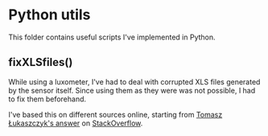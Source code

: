 # Python utils

This folder contains useful scripts I've implemented in Python.

## fixXLSfiles()

While using a luxometer, I've had to deal with corrupted XLS files generated
by the sensor itself. Since using them as they were was not possible, I had to
fix them beforehand.

I've based this on different sources online, starting from 
[Tomasz Łukaszczyk's answer](https://stackoverflow.com/a/56936450/5627942) on [StackOverflow](https://stackoverflow.com/).